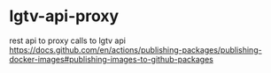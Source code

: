 # lgtv-api-proxy

rest api to proxy calls to lgtv api
https://docs.github.com/en/actions/publishing-packages/publishing-docker-images#publishing-images-to-github-packages
